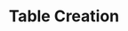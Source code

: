 ---
title: Table Creation

slides:

  - class: title-slide
    content: |

      # Table Creation
      _Containers to store your app data_




  - content: |
  
      ## Creating a Table

      Tables can be created using SQLite Studio.


  - content: |

      ### Open a database

      Use SQLite Studio to connect your
      **Message Board** database.


  - content: |

      ### Click the "Create Table" button

      Click the "Create Table" button which is
      a blue and white square with a green plus on it.


  - content: |

      ### Fill in a table name

      Give your table a name, lowercase and plural.
      This one will be the `users` table.


  - content: |

      ### Click the "Add Column" button

      The "Add column" button is a blue and 
      white square with a green stripe.


  - content: |

      ### Fill in the column information

      Specify the relevant column name, data type and size.


  - content: |

      ### Select Primary or Foreign Key if required

      You may select Primary Key or Foreign key if needed.


  - content: |

      ### Click the OK button

      Add the new column to the set of planned
      changes for the database.


  - content: |

      ### Repeat the process for all required columns

      Fill in the relevant information for each
      column needed in the `users` table.


  - content: |

      ### Click the "Apply changes" button

      The changes are not automatically saved,
      you need to apply them.







  - content: |

      ## Creating a table using the shell

      We can also create tables using a predefined script 
      stored in a file, which is helpful for backups.

  - content: |

      ### Create a new file schema.sql in your db folder

      A database schema describes the 
      structure of a database using code.


  - content: |

      ### Create a new transaction

      ```sql
      BEGIN TRANSACTION;

      COMMIT;
      ```

  - content: |

      ### Drop existing table

      If the table already exists, we need to delete it first.

      ```sql
      BEGIN TRANSACTION;

      DROP TABLE IF EXISTS users;

      COMMIT;
      ```


  - content: |

      ### Write a create table statement

      ```sql
      BEGIN TRANSACTION;

      DROP TABLE IF EXISTS users;
      CREATE TABLE users;

      COMMIT;
      ```

  - content: |

      ### Add a row describing the primary key

      ```sql
      BEGIN TRANSACTION;

      DROP TABLE IF EXISTS users;
      CREATE TABLE users(
        user_id INTEGER PRIMARY KEY AUTOINCREMENT
      );

      COMMIT;
      ```

  - content: |

      ### Add rows describing the attributes

      ```sql
      CREATE TABLE users(
        user_id INTEGER PRIMARY KEY AUTOINCREMENT,
        username TEXT(30),
        password TEXT(64),
        first_name TEXT(20),
        last_name TEXT(20),
        email TEXT(50),
        photo BLOB(10000)
      );
      ```

  - content: |

      ### Create another table for messages

      ```sql
      CREATE TABLE users(
        ...
      );

      DROP TABLE IF EXISTS messages;
      CREATE TABLE messages(
        message_id INTEGER PRIMARY KEY AUTOINCREMENT,
        content TEXT(300),
        time_created TEXT(30),
        user_id INTEGER FOREIGN_KEY
      );
      ```

  - content: |

      ### Include any required foreign keys

      ```sql
      CREATE TABLE messages(
        message_id INTEGER PRIMARY KEY AUTOINCREMENT,
        content TEXT(300),
        time_created TEXT(30),
        user_id INTEGER FOREIGN_KEY
      );
      ```

  - content: |

      ### Verify structure of schema

      There should be a "begin transaction" and a "commit"
      with two "drop table" and two "create table" commands between.


  - content: |

      ### Save the file

      Very important, don't forget to save!


  - content: |

      ### Open the database from shell

      ```bash
      sqlite3 message-board.db
      ```

  - content: |

      ### Read and execute your SQL file using SQLite

      ```bash
      .read schema.sql
      ```

  - content: |

      ### Check the database visually

      Open the database in SQLite Studio and refresh,
      you should be able to see your new table structure.




  

  - content: |

      ![Thumbs Up!]([[BASE_URL]]/theme/assets/images/thumbs-up.svg){: height="200"}

      ## Table Creation: Complete!

      [Take me to the next chapter!](creating-data.html)


---
